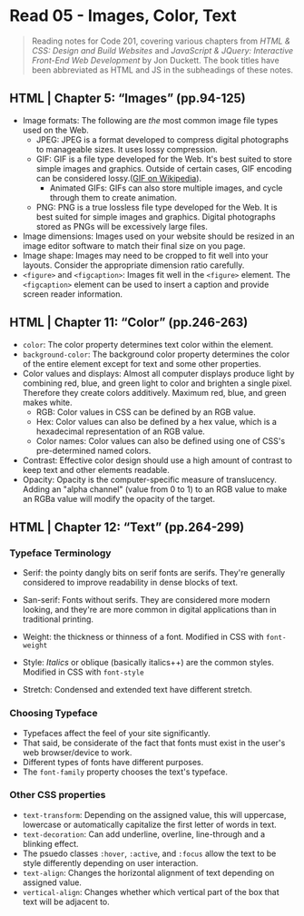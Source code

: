 # Read 05 - Images, Color, Text

>Reading notes for Code 201, covering various chapters from *HTML & CSS: Design and Build Websites* and *JavaScript & JQuery: Interactive Front-End Web Development* by Jon Duckett. The book titles have been abbreviated as HTML and JS in the subheadings of these notes.

## HTML | Chapter 5: “Images” (pp.94-125)

- Image formats: The following are *the* most common image file types used on the Web.
  - JPEG: JPEG is a format developed to compress digital photographs to manageable sizes. It uses lossy compression.
  - GIF: GIF is a file type developed for the Web. It's best suited to store simple images and graphics. Outside of certain cases, GIF encoding can be considered lossy.([GIF on Wikipedia](https://en.wikipedia.org/wiki/GIF#File_format)).
    - Animated GIFs: GIFs can also store multiple images, and cycle through them to create animation.
  - PNG: PNG is a true lossless file type developed for the Web. It is best suited for simple images and graphics. Digital photographs stored as PNGs will be excessively large files.
- Image dimensions: Images used on your website should be resized in an image editor software to match their final size on you page.
- Image shape: Images may need to be cropped to fit well into your layouts. Consider the appropriate dimension ratio carefully.
- `<figure>` and `<figcaption>`: Images fit well in the `<figure>` element. The `<figcaption>` element can be used to insert a caption and provide screen reader information.

## HTML | Chapter 11: “Color” (pp.246-263)

- `color`: The color property determines text color within the element.
- `background-color`: The background color property determines the color of the entire element except for text and some other properties.
- Color values and displays: Almost all computer displays produce light by combining red, blue, and green light to color and brighten a single pixel. Therefore they create colors additively. Maximum red, blue, and green makes white.
  - RGB: Color values in CSS can be defined by an RGB value.
  - Hex: Color values can also be defined by a hex value, which is a hexadecimal representation of an RGB value.
  - Color names: Color values can also be defined using one of CSS's pre-determined named colors.
- Contrast: Effective color design should use a high amount of contrast to keep text and other elements readable.
- Opacity: Opacity is the computer-specific measure of translucency. Adding an "alpha channel" (value from 0 to 1) to an RGB value to make an RGBa value will modify the opacity of the target.

## HTML | Chapter 12: “Text” (pp.264-299)

### Typeface Terminology

- Serif: the pointy dangly bits on serif fonts are serifs. They're generally considered to improve readability in dense blocks of text.
- San-serif: Fonts without serifs. They are considered more modern looking, and they're are more common in digital applications than in traditional printing.

- Weight: the thickness or thinness of a font. Modified in CSS with `font-weight`
- Style: *Italics* or oblique (basically italics++) are the common styles. Modified in CSS with `font-style`
- Stretch: Condensed and extended text have different stretch. 

### Choosing Typeface

- Typefaces affect the feel of your site significantly.
- That said, be considerate of the fact that fonts must exist in the user's web browser/device to work.
- Different types of fonts have different purposes.
- The `font-family` property chooses the text's typeface.

### Other CSS properties

- `text-transform`: Depending on the assigned value, this will uppercase, lowercase or automatically capitalize the first letter of words in text.
- `text-decoration`: Can add underline, overline, line-through and a blinking effect.
- The psuedo classes `:hover`, `:active`, and `:focus` allow the text to be style differently depending on user interaction.
- `text-align`: Changes the horizontal alignment of text depending on assigned value.
- `vertical-align`: Changes whether which vertical part of the box that text will be adjacent to.
